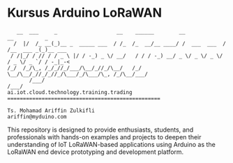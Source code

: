 # Kursus Arduino LoRaWAN
```
   __  ___     _                   __    ______        __             __          _       
  /  |/  /_ __(_)__ _  _____ ___  / /_  /_  __/__ ____/ /  ___  ___  / /__  ___ _(_)__ ___
 / /|_/ / // / / _ \ |/ / -_) _ \/ __/   / / / -_) __/ _ \/ _ \/ _ \/ / _ \/ _ `/ / -_|_-<
/_/  /_/\_, /_/_//_/___/\__/_//_/\__/   /_/  \__/\__/_//_/_//_/\___/_/\___/\_, /_/\__/___/
       /___/                                                              /___/           
ai.iot.cloud.technology.training.trading =================================================

Ts. Mohamad Ariffin Zulkifli
ariffin@myduino.com
```
This repository is designed to provide enthusiasts, students, and professionals with hands-on examples and projects to deepen their understanding of IoT LoRaWAN-based applications using Arduino as the LoRaWAN end device prototyping and development platform.